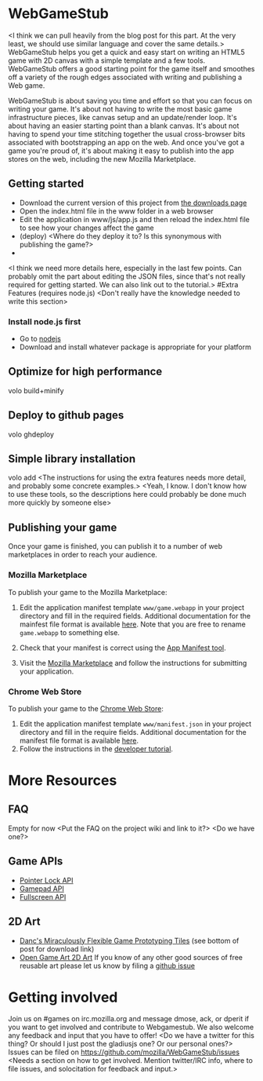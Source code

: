 # WebGameStub
<I think we can pull heavily from the blog post for this part. At the very least, we should use similar language and cover the same details.>
WebGameStub helps you get a quick and easy start on writing an HTML5 game with 2D canvas with a simple template and a few tools.
WebGameStub  offers a good starting point for the game itself and smoothes off a  variety of the rough edges associated with writing and publishing a Web game.

WebGameStub is about saving you time and effort so that you can focus on writing your game.
It's about not having to write the most basic game infrastructure pieces, like canvas setup and an update/render loop.
It's about having an easier starting point than a blank canvas.
It's  about not having to spend your time stitching together the usual  cross-browser bits associated with bootstrapping an app on the web.
And once you've got a game you're proud of, it's about making it easy to publish into the app stores on the web, including the new Mozilla Marketplace.

## Getting started
* Download the current version of this project from
[the downloads page](https://github.com/mozilla/WebGameStub/downloads)
* Open the index.html file in the www folder in a web browser
* Edit the application in www/js/app.js and then reload the index.html file to see how your changes affect the game
* (deploy) <Where do they deploy it to? Is this synonymous with publishing the game?>
* <INSERT TUTORIAL LINK HERE>
<I think we need more details here, especially in the last few points. Can probably omit the part about editing the JSON files, since that's not really required for getting started. We can also link out to the tutorial.>
#Extra Features (requires node.js)
<Start by explaining what the extra features are. Then elaborate on how to use them and what the prerequisites are.> <Don't really have the knowledge needed to write this section>
### Install node.js first
* Go to [nodejs](http://nodejs.org/)
* Download and install whatever package is appropriate for your platform
## Optimize for high performance
volo build+minify
## Deploy to github pages
volo ghdeploy
## Simple library installation
volo add
<The instructions for using the extra features needs more detail, and probably some concrete examples.> <Yeah, I know. I don't know how to use these tools, so the descriptions here could probably be done much more quickly by someone else>
## Publishing your game
Once your game is finished, you can publish it to a number of web marketplaces in order to reach your audience.
### Mozilla Marketplace
To publish your game to the Mozilla Marketplace:
1. Edit the application manifest template `www/game.webapp` in your project directory and fill in the required fields. Additional documentation for the mainfest file format is available [here](https://developer.mozilla.org/en/Apps/Manifest). Note that you are free to rename `game.webapp` to something else.

2. Check that your manifest is correct using the [App Manifest tool](http://appmanifest.org/).

3. Visit the [Mozilla Marketplace](https://marketplace.mozilla.org/en-US/developers/) and follow the instructions for submitting your application.

### Chrome Web Store
To publish your game to the [Chrome Web Store]():
1. Edit the application manifest template `www/manifest.json` in your project directory and fill in the require fields. Additional documentation for the manifest file format is available [here](https://developers.google.com/chrome/apps/docs/developers_guide#manifest).
2. Follow the instructions in the [developer tutorial](https://developers.google.com/chrome/web-store/docs/get_started_simple).
# More Resources
## FAQ
Empty for now
<Put the FAQ on the project wiki and link to it?> <Do we have one?>
## Game APIs
* [Pointer Lock API](https://developer.mozilla.org/en/API/Pointer_Lock_API)
* [Gamepad API](https://developer.mozilla.org/en/API/Gamepad/Using_Gamepad_API)
* [Fullscreen API](https://developer.mozilla.org/en/DOM/Using_full-screen_mode)
<Add a link to the full screen API as well.> <Done>
## 2D Art
* [Danc's Miraculously Flexible Game Prototyping Tiles](http://www.lostgarden.com/2007/05/dancs-miraculously-flexible-game.html) (see bottom of post for download link)
* [Open Game Art 2D Art](http://opengameart.org/art-search-advanced?keys=&field_art_type_tid[]=9&field_art_tags_tid_op=and&field_art_tags_tid=&name=&sort_by=count&sort_order=DESC&Collection=)
If you know of any other good sources of free reusable art please let us know by
filing a [github issue](https://github.com/mozilla/WebGameStub/issues)
# Getting involved
Join us on #games on irc.mozilla.org and message dmose, ack, or dperit if you want to get involved and contribute to Webgamestub. We also welcome any feedback and input that you have to offer! <Do we have a twitter for this thing? Or should I just post the gladiusjs one? Or our personal ones?>
Issues can be filed on https://github.com/mozilla/WebGameStub/issues
<Needs a section on how to get involved. Mention twitter/IRC info, where to file issues, and solocitation for feedback and input.>
